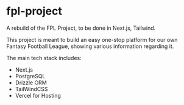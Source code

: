 # fpl-project

A rebuild of the FPL Project, to be done in Next.js, Tailwind.

This project is meant to build an easy one-stop platform for our own Fantasy Football League, showing various information regarding it.

The main tech stack includes:

- Next.js
- PostgreSQL
- Drizzle ORM
- TailWindCSS
- Vercel for Hosting
